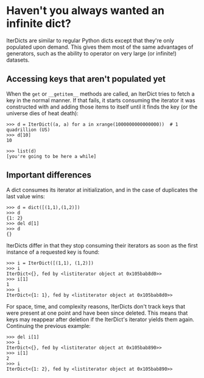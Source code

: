 # Haven't you always wanted an infinite dict?

IterDicts are similar to regular Python dicts except that they're only
populated upon demand. This gives them most of the same advantages of
generators, such as the ability to operator on very large (or infinite!)
datasets.

## Accessing keys that aren't populated yet

When the `get` or `__getitem__` methods are called, an IterDict tries to
fetch a key in the normal manner. If that fails, it starts consuming the
iterator it was constructed with and adding those items to itself until
it finds the key (or the universe dies of heat death):

	>>> d = IterDict((a, a) for a in xrange(1000000000000000))  # 1 quadrillion (US)
	>>> d[10]
	10

    >>> list(d)
    [you're going to be here a while]

## Important differences

A dict consumes its iterator at initialization, and in the case of duplicates
the last value wins:

    >>> d = dict([(1,1),(1,2)])
    >>> d
    {1: 2}
    >>> del d[1]
    >>> d
    {}

IterDicts differ in that they stop consuming their iterators as soon as the
first instance of a requested key is found:

    >>> i = IterDict([(1,1), (1,2)])
    >>> i
    IterDict<{}, fed by <listiterator object at 0x105bab8d0>>
    >>> i[1]
    1
    >>> i
    IterDict<{1: 1}, fed by <listiterator object at 0x105bab8d0>>

For space, time, and complexity reasons, IterDicts don't track keys that were
present at one point and have been since deleted. This means that keys may
reappear after deletion if the IterDict's iterator yields them again.
Continuing the previous example:

    >>> del i[1]
    >>> i
    IterDict<{}, fed by <listiterator object at 0x105bab890>>
    >>> i[1]
    2
    >>> i
    IterDict<{1: 2}, fed by <listiterator object at 0x105bab890>>

